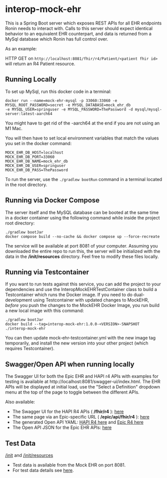 # interop-mock-ehr

This is a Spring Boot server which exposes REST APIs for all EHR endpoints
Ronin needs to interact with. Calls to this server should expect identical behavior
to an equivalent EHR counterpart, and data is returned from a MySql database
which Ronin has full control over.

As an example:

HTTP GET on `http://localhost:8081/fhir/r4/Patient/<patient fhir id>` will return an 
R4 Patient resource.


## Running Locally

To set up MySql, run this docker code in a terminal:

```
docker run --name=mock-ehr-mysql -p 33060:33060 -e MYSQL_ROOT_PASSWORD=secret -e MYSQL_DATABASE=mock_ehr_db 
-e MYSQL_USER=springuser -e MYSQL_PASSWORD=ThePassword -d mysql/mysql-server:latest-aarch64
```
You might have to get rid of the -aarch64 at the end if you are not using an M1 Mac.

You will then have to set local environment variables that match the values you set in the docker command:
```
MOCK_EHR_DB_HOST=localhost
MOCK_EHR_DB_PORT=33060
MOCK_EHR_DB_NAME=mock_ehr_db
MOCK_EHR_DB_USER=springuser
MOCK_EHR_DB_PASS=ThePassword
```
To run the server, use the `./gradlew bootRun` command in a terminal located in the root directory.

## Running via Docker Compose

The server itself and the MySQL database can be booted at the same time in a docker container 
using the following command while inside the project root directory:
```
./gradlew bootJar
docker compose build --no-cache && docker compose up --force-recreate
```
The service will be available at port 8081 of your computer. Assuming you downloaded the entire repo to run this, the
server will be initialized with the data in the __/init/resources__ directory. Feel free to modify these files locally.

## Running via Testcontainer

If you want to run tests against this service, you can add the project to your dependencies 
and use the InteropMockEHRTestContainer class to build a Testcontainer which runs the Docker image.
If you need to do dual-development using Testcontainer with updated changes to MockEHR, _before_ you push 
the changes to the MockEHR Docker Image, you run build a new local image with this command:
```
./gradlew bootJar
docker build --tag=interop-mock-ehr:1.0.0-<VERSION>-SNAPSHOT ./interop-mock-ehr
```
You can then update mock-ehr-testcontainer.yml with the new image tag temporarily, and install the
new version into your other project (which requires Testcontainer).

## Swagger/Open API when running locally
The Swagger UI for both the Epic EHR and HAPI r4 APIs with examples for testing is available at 
http://localhost:8081/swagger-ui/index.html. The EHR APIs will be displayed at initial load, use 
the "Select a Definition" dropdown menu at the top of the page to toggle between the different APIs.

Also available:
- The Swagger UI for the HAPI R4 APIs (  __/fhir/r4__ ): [here](http://localhost:8081/fhir/r4/swagger-ui/index.html)
- The same page via an Epic-specific URL ( __/epic/api/fhir/r4__ ): [here](http://localhost:8081/epic/api/FHIR/R4/swagger-ui/index.html)
- The generated Open API YAML: [HAPI R4 here](http://localhost:8081/fhir/r4/api-docs) and [Epic R4 here](http://localhost:8081/epic/api/FHIR/R4/api-docs)
- The Open API JSON for the Epic EHR APIs: [here](http://localhost:8081/v3/api-docs/)

## Test Data

[/init](init) and [/init/resources](/init/resources)
- Test data is available from the Mock EHR on port 8081.
- For test data details see [here](https://github.com/projectronin/interop-mock-ehr/blob/master/init/README.md).
